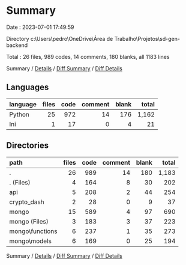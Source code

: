 # Summary

Date : 2023-07-01 17:49:59

Directory c:\\Users\\pedro\\OneDrive\\Área de Trabalho\\Projetos\\sd-gen-backend

Total : 26 files,  989 codes, 14 comments, 180 blanks, all 1183 lines

Summary / [Details](details.md) / [Diff Summary](diff.md) / [Diff Details](diff-details.md)

## Languages
| language | files | code | comment | blank | total |
| :--- | ---: | ---: | ---: | ---: | ---: |
| Python | 25 | 972 | 14 | 176 | 1,162 |
| Ini | 1 | 17 | 0 | 4 | 21 |

## Directories
| path | files | code | comment | blank | total |
| :--- | ---: | ---: | ---: | ---: | ---: |
| . | 26 | 989 | 14 | 180 | 1,183 |
| . (Files) | 4 | 164 | 8 | 30 | 202 |
| api | 5 | 208 | 2 | 44 | 254 |
| crypto_dash | 2 | 28 | 0 | 9 | 37 |
| mongo | 15 | 589 | 4 | 97 | 690 |
| mongo (Files) | 3 | 183 | 3 | 37 | 223 |
| mongo\\functions | 6 | 237 | 1 | 35 | 273 |
| mongo\\models | 6 | 169 | 0 | 25 | 194 |

Summary / [Details](details.md) / [Diff Summary](diff.md) / [Diff Details](diff-details.md)